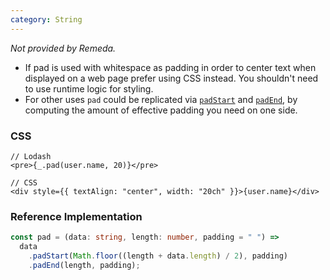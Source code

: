 ```yaml
---
category: String
---
```


_Not provided by Remeda._

- If pad is used with whitespace as padding in order to center text when
  displayed on a web page prefer using CSS instead. You shouldn't need to use
  runtime logic for styling.
- For other uses `pad` could be replicated via [`padStart`](https://developer.mozilla.org/en-US/docs/Web/JavaScript/Reference/Global_Objects/String/padStart)
  and [`padEnd`](https://developer.mozilla.org/en-US/docs/Web/JavaScript/Reference/Global_Objects/String/padEnd),
  by computing the amount of effective padding you need on one side.

### CSS

```tsx
// Lodash
<pre>{_.pad(user.name, 20)}</pre>

// CSS
<div style={{ textAlign: "center", width: "20ch" }}>{user.name}</div>
```

### Reference Implementation

```ts
const pad = (data: string, length: number, padding = " ") =>
  data
    .padStart(Math.floor((length + data.length) / 2), padding)
    .padEnd(length, padding);
```
